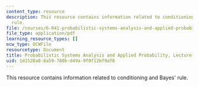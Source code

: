 ```yaml
---
content_type: resource
description: This resource contains information related to conditioning and Bayes'
  rule.
file: /courses/6-041-probabilistic-systems-analysis-and-applied-probability-fall-2010/1d1520a08a59780bd49a9f0f12bf9af8_MIT6_041F10_L02.pdf
file_type: application/pdf
learning_resource_types: []
ocw_type: OCWFile
resourcetype: Document
title: Probabilistic Systems Analysis and Applied Probability, Lecture 2
uid: 1d1520a0-8a59-780b-d49a-9f0f12bf9af8
---
```

This resource contains information related to conditioning and Bayes' rule.

